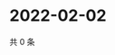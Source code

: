 # 2022-02-02

共 0 条

<!-- BEGIN WEIBO -->
<!-- 最后更新时间 Wed Feb 02 2022 09:58:15 GMT+0800 (China Standard Time) -->

<!-- END WEIBO -->
